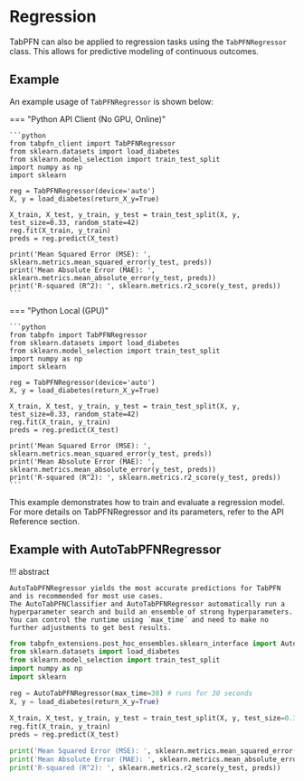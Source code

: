 # Regression

TabPFN can also be applied to regression tasks using the `TabPFNRegressor` class. This allows for predictive modeling of continuous outcomes.

## Example

An example usage of `TabPFNRegressor` is shown below:

=== "Python API Client (No GPU, Online)"

	```python
	from tabpfn_client import TabPFNRegressor
	from sklearn.datasets import load_diabetes
	from sklearn.model_selection import train_test_split
	import numpy as np
	import sklearn
	
	reg = TabPFNRegressor(device='auto')
	X, y = load_diabetes(return_X_y=True)
	
	X_train, X_test, y_train, y_test = train_test_split(X, y, test_size=0.33, random_state=42)
	reg.fit(X_train, y_train)
	preds = reg.predict(X_test)
	
	print('Mean Squared Error (MSE): ', sklearn.metrics.mean_squared_error(y_test, preds))
	print('Mean Absolute Error (MAE): ', sklearn.metrics.mean_absolute_error(y_test, preds))
	print('R-squared (R^2): ', sklearn.metrics.r2_score(y_test, preds))
	```
	
=== "Python Local (GPU)"

	```python
	from tabpfn import TabPFNRegressor
	from sklearn.datasets import load_diabetes
	from sklearn.model_selection import train_test_split
	import numpy as np
	import sklearn
	
	reg = TabPFNRegressor(device='auto')
	X, y = load_diabetes(return_X_y=True)
	
	X_train, X_test, y_train, y_test = train_test_split(X, y, test_size=0.33, random_state=42)
	reg.fit(X_train, y_train)
	preds = reg.predict(X_test)
	
	print('Mean Squared Error (MSE): ', sklearn.metrics.mean_squared_error(y_test, preds))
	print('Mean Absolute Error (MAE): ', sklearn.metrics.mean_absolute_error(y_test, preds))
	print('R-squared (R^2): ', sklearn.metrics.r2_score(y_test, preds))
	```
	
This example demonstrates how to train and evaluate a regression model. For more details on TabPFNRegressor and its parameters, refer to the API Reference section.

## Example with AutoTabPFNRegressor


!!! abstract
	
	AutoTabPFNRegressor yields the most accurate predictions for TabPFN and is recommended for most use cases.
    The AutoTabPFNClassifier and AutoTabPFNRegressor automatically run a hyperparameter search and build an ensemble of strong hyperparameters.
    You can control the runtime using ´max_time´ and need to make no further adjustments to get best results.

```python
from tabpfn_extensions.post_hoc_ensembles.sklearn_interface import AutoTabPFNRegressor
from sklearn.datasets import load_diabetes
from sklearn.model_selection import train_test_split
import numpy as np
import sklearn

reg = AutoTabPFNRegressor(max_time=30) # runs for 30 seconds
X, y = load_diabetes(return_X_y=True)

X_train, X_test, y_train, y_test = train_test_split(X, y, test_size=0.33, random_state=42)
reg.fit(X_train, y_train)
preds = reg.predict(X_test)

print('Mean Squared Error (MSE): ', sklearn.metrics.mean_squared_error(y_test, preds))
print('Mean Absolute Error (MAE): ', sklearn.metrics.mean_absolute_error(y_test, preds))
print('R-squared (R^2): ', sklearn.metrics.r2_score(y_test, preds))
```